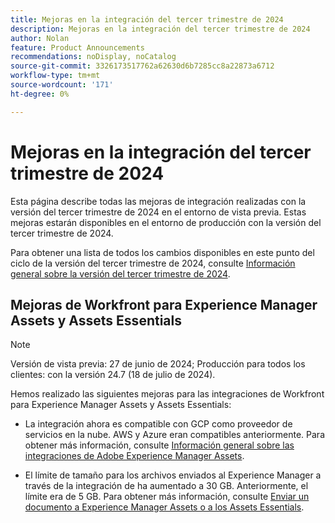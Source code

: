 ```yaml
---
title: Mejoras en la integración del tercer trimestre de 2024
description: Mejoras en la integración del tercer trimestre de 2024
author: Nolan
feature: Product Announcements
recommendations: noDisplay, noCatalog
source-git-commit: 3326173517762a62630d6b7285cc8a22873a6712
workflow-type: tm+mt
source-wordcount: '171'
ht-degree: 0%

---
```


# Mejoras en la integración del tercer trimestre de 2024

Esta página describe todas las mejoras de integración realizadas con la versión del tercer trimestre de 2024 en el entorno de vista previa. Estas mejoras estarán disponibles en el entorno de producción con la versión del tercer trimestre de 2024.

Para obtener una lista de todos los cambios disponibles en este punto del ciclo de la versión del tercer trimestre de 2024, consulte [Información general sobre la versión del tercer trimestre de 2024](/help/quicksilver/product-announcements/product-releases/24-q3-release-activity/24-q3-release-overview.md).

## Mejoras de Workfront para Experience Manager Assets y Assets Essentials

>[!NOTE]
>
>Versión de vista previa: 27 de junio de 2024; Producción para todos los clientes: con la versión 24.7 (18 de julio de 2024).

Hemos realizado las siguientes mejoras para las integraciones de Workfront para Experience Manager Assets y Assets Essentials:

* La integración ahora es compatible con GCP como proveedor de servicios en la nube. AWS y Azure eran compatibles anteriormente. Para obtener más información, consulte [Información general sobre las integraciones de Adobe Experience Manager Assets](/help/quicksilver/documents/adobe-workfront-for-experience-manager-assets-essentials/aem-asset-integrations.md).

* El límite de tamaño para los archivos enviados al Experience Manager a través de la integración de ha aumentado a 30 GB. Anteriormente, el límite era de 5 GB. Para obtener más información, consulte [Enviar un documento a Experience Manager Assets o a los Assets Essentials](/help/quicksilver/documents/adobe-workfront-for-experience-manager-assets-essentials/send-to-aem.md).
